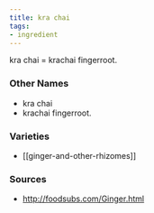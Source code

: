 ```yaml
---
title: kra chai
tags:
- ingredient
---
```

kra chai = krachai fingerroot.

### Other Names

* kra chai
* krachai fingerroot.

### Varieties

* [[ginger-and-other-rhizomes]]

### Sources
* http://foodsubs.com/Ginger.html
